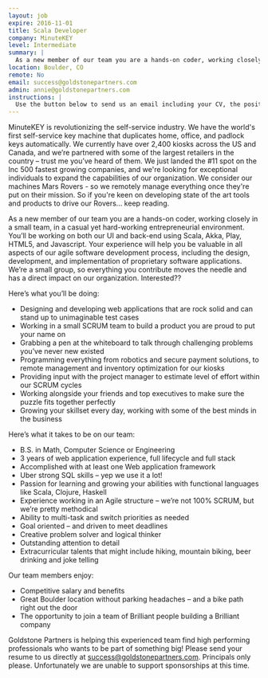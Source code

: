 ```yaml
---
layout: job
expire: 2016-11-01
title: Scala Developer
company: MinuteKEY
level: Intermediate
summary: |
  As a new member of our team you are a hands-on coder, working closely in a small team, in a casual yet hard-working entrepreneurial environment. You’ll be working on both our UI and back-end using Scala, Akka, Play, HTML5, and Javascript. Your experience will help you be valuable in all aspects of our agile software development process, including the design, development, and implementation of proprietary software applications.
location: Boulder, CO
remote: No
email: success@goldstonepartners.com
admin: annie@goldstonepartners.com 
instructions: |
  Use the button below to send us an email including your CV, the position you're applying for, and anything else you might want to say.
---
```


<!-- break -->

MinuteKEY is revolutionizing the self-service industry. We have the world's first self-service key machine that duplicates home, office, and padlock keys automatically. We currently have over 2,400 kiosks across the US and Canada, and we’re partnered with some of the largest retailers in the country – trust me you’ve heard of them.  We just landed the #11 spot on the Inc 500 fastest growing companies, and we're looking for exceptional individuals to expand the capabilities of our organization.  We consider our machines Mars Rovers - so we remotely manage everything once they're put on their mission.  So if you're keen on developing state of the art tools and products to drive our Rovers...  keep reading.

As a new member of our team you are a hands-on coder, working closely in a small team, in a casual yet hard-working entrepreneurial environment. You’ll be working on both our UI and back-end using Scala, Akka, Play, HTML5, and Javascript. Your experience will help you be valuable in all aspects of our agile software development process, including the design, development, and implementation of proprietary software applications.  We’re a small group, so everything you contribute moves the needle and has a direct impact on our organization.  Interested??

Here’s what you’ll be doing:

- Designing and developing web applications that are rock solid and can stand up to unimaginable test cases
- Working in a small SCRUM team to build a product you are proud to put your name on 
- Grabbing a pen at the whiteboard to talk through challenging problems you’ve never new existed
- Programming everything from robotics and secure payment solutions, to remote management and inventory optimization for our kiosks
- Providing input with the project manager to estimate level of effort within our SCRUM cycles
- Working alongside your friends and top executives to make sure the puzzle fits together perfectly
- Growing your skillset every day, working with some of the best minds in the business

Here’s what it takes to be on our team:

- B.S. in Math, Computer Science or Engineering
- 3 years of web application experience, full lifecycle and full stack
- Accomplished with at least one Web application framework
- Uber strong SQL skills – yep we use it a lot!
- Passion for learning and growing your abilities with functional languages like Scala, Clojure, Haskell
- Experience working in an Agile structure – we’re not 100% SCRUM, but we’re pretty methodical
- Ability to multi-task and switch priorities as needed
- Goal oriented – and driven to meet deadlines
- Creative problem solver and logical thinker
- Outstanding attention to detail
- Extracurricular talents that might include hiking, mountain biking, beer drinking and joke telling

Our team members enjoy:

- Competitive salary and benefits
- Great Boulder location without parking headaches – and a bike path right out the door
- The opportunity to join a team of Brilliant people building a Brilliant company

Goldstone Partners is helping this experienced team find high performing professionals who wants to be part of something big!  Please send your resume to us directly at success@goldstonepartners.com.  Principals only please.  Unfortunately we are unable to support sponsorships at this time.
